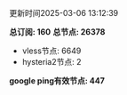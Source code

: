 更新时间2025-03-06 13:12:39

**总订阅: 160**
**总节点: 26378**
- vless节点: 6649
- hysteria2节点: 2

**google ping有效节点: 447**
